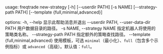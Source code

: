 usage: freqtrade new-strategy [-h] [--userdir PATH] [-s NAME]
                              [--strategy-path PATH]
                              [--template {full,minimal,advanced}]

options:
  -h, --help            显示此帮助消息并退出
  --userdir PATH, --user-data-dir PATH
                        用户数据目录的路径。
  -s NAME, --strategy NAME
                        指定机器人将使用的策略类名称。
  --strategy-path PATH  指定额外的策略查找路径。
  --template {full,minimal,advanced}
                        使用模板，可选 `minimal`（最小化）、`full`（包含多个示例指标）或 `advanced`（高级）。默认值：`full`。